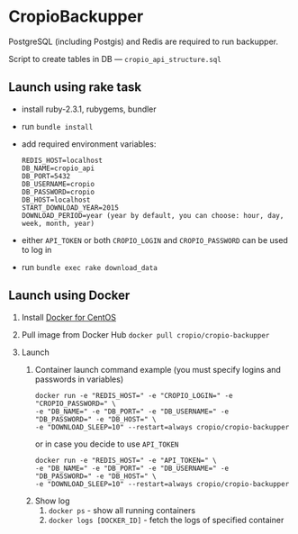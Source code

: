 # CropioBackupper
PostgreSQL (including Postgis) and Redis are required to run backupper.

Script to create tables in DB — `cropio_api_structure.sql`

## Launch using rake task
* install ruby-2.3.1, rubygems, bundler
* run `bundle install`
* add required environment variables:
  ```
  REDIS_HOST=localhost
  DB_NAME=cropio_api
  DB_PORT=5432
  DB_USERNAME=cropio
  DB_PASSWORD=cropio
  DB_HOST=localhost
  START_DOWNLOAD_YEAR=2015
  DOWNLOAD_PERIOD=year (year by default, you can choose: hour, day, week, month, year)
  ```
* either `API_TOKEN` or both `CROPIO_LOGIN` and `CROPIO_PASSWORD` can be used to log in

* run `bundle exec rake download_data`

## Launch using Docker

1. Install [Docker for CentOS](https://docs.docker.com/engine/installation/linux/centos/)

2. Pull image from Docker Hub
  `docker pull cropio/cropio-backupper`


3. Launch
   1. Container launch command example (you must specify logins and passwords in variables)
      ```
      docker run -e "REDIS_HOST=" -e "CROPIO_LOGIN=" -e "CROPIO_PASSWORD=" \
      -e "DB_NAME=" -e "DB_PORT=" -e "DB_USERNAME=" -e  "DB_PASSWORD=" -e "DB_HOST=" \
      -e "DOWNLOAD_SLEEP=10" --restart=always cropio/cropio-backupper
      ```
      or in case you decide to use `API_TOKEN`
      ```
      docker run -e "REDIS_HOST=" -e "API_TOKEN=" \
      -e "DB_NAME=" -e "DB_PORT=" -e "DB_USERNAME=" -e  "DB_PASSWORD=" -e "DB_HOST=" \
      -e "DOWNLOAD_SLEEP=10" --restart=always cropio/cropio-backupper
      ```
   2. Show log
      1. `docker ps` - show all running containers
      2. `docker logs [DOCKER_ID]` - fetch the logs of specified container
